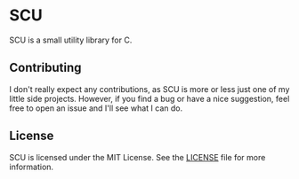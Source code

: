# SCU

SCU is a small utility library for C.

## Contributing

I don't really expect any contributions, as SCU is more or less just one of my little side projects.
However, if you find a bug or have a nice suggestion, feel free to open an issue and I'll see what I
can do.

## License

SCU is licensed under the MIT License. See the [LICENSE](LICENSE) file for more information.